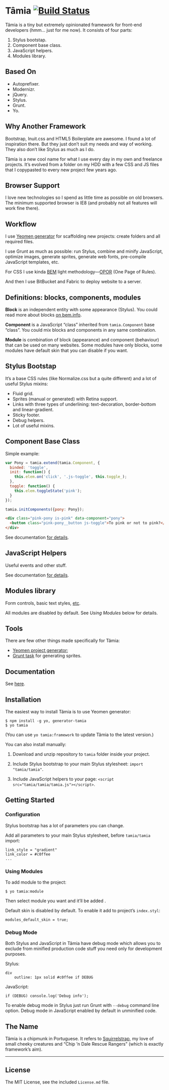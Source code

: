 # Tâmia [![Build Status](https://travis-ci.org/sapegin/tamia.png)](https://travis-ci.org/sapegin/tamia)

Tâmia is a tiny but extremely opinionated framework for front-end developers (hmm… just for me now). It consists of four parts:

1. Stylus bootstap.
2. Component base class.
3. JavaScript helpers.
4. Modules library.


## Based On

* Autoprefixer.
* Modernizr.
* jQuery.
* Stylus.
* Grunt.
* Yo.


## Why Another Framework

Bootstrap, Inuit.css and HTML5 Boilerplate are awesome. I found a lot of inspiration there. But they just don’t suit my needs and way of working. They also don’t like Stylus as much as I do.

Tâmia is a new cool name for what I use every day in my own and freelance projects. It’s evolved from a folder on my HDD with a few CSS and JS files that I copypasted to every new project few years ago.


## Browser Support

I love new technologies so I spend as little time as possible on old browsers. The minimum supported browser is IE8 (and probably not all features will work fine there).


## Workflow

I use [Yeomen generator](https://github.com/sapegin/generator-tamia) for scaffolding new projects: create folders and all required files.

I use Grunt as much as possible: run Stylus, combine and minify JavaScript, optimize images, generate sprites, generate web fonts, pre-compile JavaScript templates, etc.

For CSS I use kinda [BEM](http://bem.info/) light methodology—[OPOR](http://blog.sapegin.me/all/opor-methodology) (One Page of Rules).

And then I use BitBucket and Fabric to deploy website to a server.


## Definitions: blocks, components, modules

**Block** is an independent entity with some appearance (Stylus). You could read more about blocks [on bem.info](http://bem.info/method/definitions/).

**Component** is a JavaScript “class” inherited from `tamia.Component` base “class”. You could mix blocks and components in any same combination.

**Module** is combination of block (appearance) and component (behaviour) that can be used on many websites. Some modules have only blocks, some modules have default skin that you can disable if you want.


## Stylus Bootstap

It’s a base CSS rules (like Normalize.css but a quite different) and a lot of useful Stylus mixins:

* Fluid grid.
* Sprites (manual or generated) with Retina support.
* Links with three types of underlining: text-decoration, border-bottom and linear-gradient.
* Sticky footer.
* Debug helpers.
* Lot of useful mixins.


## Component Base Class

Simple example:

```js
var Pony = tamia.extend(tamia.Component, {
  binded: 'toggle',
  init: function() {
    this.elem.on('click', '.js-toggle', this.toggle_);
  },
  toggle: function() {
    this.elem.toggleState('pink');
  }
});

tamia.initComponents({pony: Pony});
```

```html
<div class="pink-pony is-pink" data-component="pony">
  <button class="pink-pony__button js-toggle">To pink or not to pink?</div>
</div>
```

See documentation [for details](http://sapegin.github.io/tamia/docs.html).


## JavaScript Helpers

Useful events and other stuff.

See documentation [for details](http://sapegin.github.io/tamia/docs.html).


## Modules library

Form controls, basic text styles, [etc](https://github.com/sapegin/tamia/tree/master/modules).

All modules are disabled by default. See *Using Modules* below for details.


## Tools

There are few other things made specifically for Tâmia:

* [Yeomen project generator](https://github.com/sapegin/generator-tamia);
* [Grunt task](https://github.com/sapegin/grunt-tamia-sprite) for generating sprites.


## Documentation

See [here](http://sapegin.github.io/tamia/).


## Installation

The easiest way to install Tâmia is to use Yeomen generator:

```
$ npm install -g yo, generator-tamia
$ yo tamia
```

(You can use `yo tamia:framework` to update Tâmia to the latest version.)

You can also install manually:

1. Download and unzip repository to `tamia` folder inside your project.

2. Include Stylus bootstrap to your main Stylus stylesheet: `import "tamia/tamia"`.

3. Include JavaScript helpers to your page: `<script src="tamia/tamia/tamia.js"></script>`.


## Getting Started

### Configuration

Stylus bootstrap has a lot of parameters you can change.

Add all parameters to your main Stylus stylesheet, before `tamia/tamia` import:

```
link_style = "gradient"
link_color = #c0ffee
...
```

### Using Modules

To add module to the project:

```
$ yo tamia:module
```

Then select module you want and it’ll be added .

Default skin is disabled by default. To enable it add to project’s `index.styl`:

```
modules_default_skin = true;
```


### Debug Mode

Both Stylus and JavaScript in Tâmia have debug mode which allows you to exclude from minified production code stuff you need only for development purposes.

Stylus:

```
div
	outline: 1px solid #c0ffee if DEBUG
```

JavaScript:

```
if (DEBUG) console.log('Debug info');
```

To enable debug mode in Stylus just run Grunt with `--debug` command line option. Debug mode in JavaScript enabled by default in unminified code.


## The Name

Tâmia is a chipmunk in Portuguese. It refers to [Squirrelstrap](https://github.com/sapegin/squirrelstrap), my love of small cheeky creatures and “Chip ’n Dale Rescue Rangers” (which is exactly framework’s aim).


---

## License

The MIT License, see the included `License.md` file.
